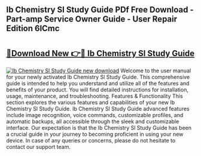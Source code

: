 ## Ib Chemistry Sl Study Guide PDf Free Download - Part-amp Service Owner Guide - User Repair Edition 6lCmc

# <h2><a href="http://bc70899.oget.top/?id=Ib+Chemistry+Sl+Study+Guide">🔗Download New 👉🔴 Ib Chemistry Sl Study Guide</a></h2>

[![Ib Chemistry Sl Study Guide new download](https://i.imgur.com/5g1atiW.png)](http://bc70899.oget.top/?id=Ib+Chemistry+Sl+Study+Guide)
Welcome to the user manual for your newly activated Ib Chemistry Sl Study Guide. This comprehensive guide is intended to help you understand and utilize all of the features and benefits of your product. You will find detailed instructions for installation, usage, maintenance, and troubleshooting. Features & Functionality This section explores the various features and capabilities of your new Ib Chemistry Sl Study Guide. Ib Chemistry Sl Study Guide advanced features include image recognition, voice commands, customizable profiles, and automatic backups, all accessible through the sleek and customizable interface. Our expectation is that the Ib Chemistry Sl Study Guide has been a crucial guide in your journey to becoming proficient in using your new device. In case of any queries or concerns, please do not hesitate to contact our support team.
